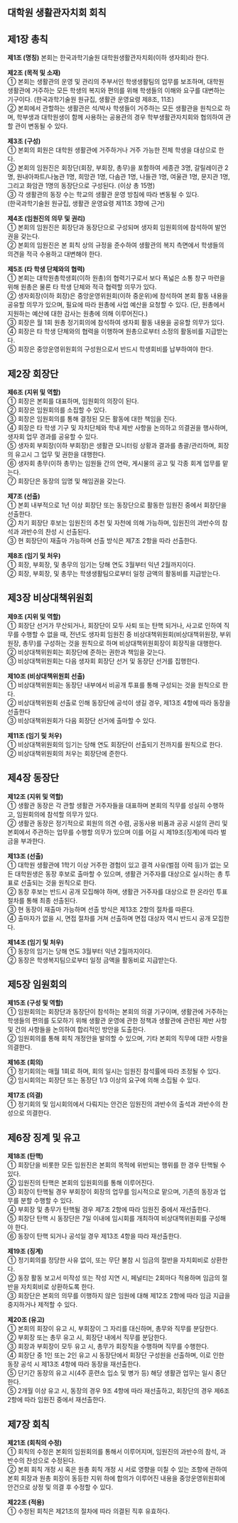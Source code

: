 대학원 생활관자치회 회칙
---

## 제1장 총칙

**제1조 (명칭)** 본회는 한국과학기술원 대학원생활관자치회(이하 생자회)라 한다.

**제2조 (목적 및 소재)**  
① 본회는 생활관의 운영 및 관리의 주부서인 학생생활팀의 업무를 보조하며, 대학원 생활관에 거주하는 모든 학생의 복지와 편의를 위해 학생들의 이해와 요구를 대변하는 기구이다. (한국과학기술원 원규집, 생활관 운영요령 제8조, 11조)  
② 본회에서 관할하는 생활관은 석/박사 학생들이 거주하는 모든 생활관을 원칙으로 하며, 학부생과 대학원생이 함께 사용하는 공용관의 경우 학부생활관자치회와 협의하여 관할 관이 변동될 수 있다.  

**제3조 (구성)**  
① 본회의 회원은 대학원 생활관에 거주하거나 거주 가능한 전체 학생을 대상으로 한다.  
② 본회의 임원진은 회장단(회장, 부회장, 총무)을 포함하여 세종관 3명, 갈릴레이관 2명, 원내아파트/나눔관 1명, 희망관 1명, 다솜관 1명, 나들관 1명, 여울관 1명, 문지관 1명, 그리고 화암관 1명의 동장단으로 구성된다. (이상 총 15명)  
③ 각 생활관의 동장 수는 학교의 생활관 운영 방침에 따라 변동될 수 있다.  
(한국과학기술원 원규집, 생활관 운영요령 제11조 3항에 근거)  

**제4조 (임원진의 의무 및 권리)**  
① 본회의 임원진은 회장단과 동장단으로 구성되며 생자회 임원회의에 참석하여 발언권을 갖는다.  
② 본회의 임원진은 본 회칙 상의 규정을 준수하여 생활관의 복지 측면에서 학생들의 의견을 적극 수용하고 대변해야 한다.  

**제5조 (타 학생 단체와의 협력)**  
① 본회는 대학원총학생회(이하 원총)의 협력기구로서 보다 폭넓은 소통 창구 마련을 위해 원총은 물론 타 학생 단체와 적극 협력할 의무가 있다.  
② 생자회장(이하 회장)은 중앙운영위원회(이하 중운위)에 참석하여 본회 활동 내용을 공유할 의무가 있으며, 필요에 따라 원총에 사업 예산을 요청할 수 있다. (단, 원총에서 지원하는 예산에 대한 감사는 원총에 의해 이루어진다.)  
③ 회장은 월 1회 원총 정기회의에 참석하여 생자회 활동 내용을 공유할 의무가 있다.  
④ 회장은 타 학생 단체와의 협력을 이행하며 원총으로부터 소정의 활동비를 지급받는다.  
⑤ 회장은 중앙운영위원회의 구성원으로서 반드시 학생회비를 납부하여야 한다.  


## 제2장 회장단

**제6조 (지위 및 역할)**  
① 회장은 본회를 대표하며, 임원회의 의장이 된다.  
② 회장은 임원회의를 소집할 수 있다.  
③ 회장은 임원회의를 통해 결정된 모든 활동에 대한 책임을 진다.  
④ 회장은 타 학생 기구 및 자치단체와 학내 제반 사항을 논의하고 의결권을 행사하며, 생자회 업무 경과를 공유할 수 있다.  
⑤ 생자회 부회장(이하 부회장)은 생활관 모니터링 상황과 결과를 총괄/관리하며, 회장의 유고시 그 업무 및 권한을 대행한다.  
⑥ 생자회 총무(이하 총무)는 임원들 간의 연락, 게시물의 공고 및 각종 회계 업무를 맡는다.  
⑦ 회장단은 동장의 임명 및 해임권을 갖는다.  

**제7조 (선출)**  
① 본회 내부적으로 1년 이상 회장단 또는 동장단으로 활동한 임원진 중에서 회장단을 선출한다.  
② 차기 회장단 후보는 임원진의 추천 및 자천에 의해 가능하며, 임원진의 과반수의 참석과 과반수의 찬성 시 선출된다.  
③ 현 회장단이 재출마 가능하며 선출 방식은 제7조 2항을 따라 선출한다.  

**제8조 (임기 및 처우)**  
① 회장, 부회장, 및 총무의 임기는 당해 연도 3월부터 익년 2월까지이다.  
② 회장, 부회장, 및 총무는 학생생활팀으로부터 일정 금액의 활동비를 지급받는다.  


## 제3장 비상대책위원회

**제9조 (지위 및 역할)**  
① 회장단 선거가 무산되거나, 회장단이 모두 사퇴 또는 탄핵 되거나, 사고로 인하여 직무를 수행할 수 없을 때, 전년도 생자회 임원진 중 비상대책위원회(비상대책위원장, 부위원장, 총무)를 구성하는 것을 원칙으로 하며 비상대책위원회장이 회장직을 대행한다.  
② 비상대책위원회는 회장단에 준하는 권한과 책임을 갖는다.  
③ 비상대책위원회는 다음 생자회 회장단 선거 및 동장단 선거를 집행한다.  

**제10조 (비상대책위원회 선출)**  
① 비상대책위원회는 동장단 내부에서 비공개 투표를 통해 구성되는 것을 원칙으로 한다.  
② 비상대책위원회 선출로 인해 동장단에 공석이 생길 경우, 제13조 4항에 따라 동장을 선출한다  
③ 비상대책위원회가 다음 회장단 선거에 출마할 수 있다.  

**제11조 (임기 및 처우)**  
① 비상대책위원회의 임기는 당해 연도 회장단이 선출되기 전까지를 원칙으로 한다.  
② 비상대책위원회의 처우는 회장단에 준한다.  


## 제4장 동장단

**제12조 (지위 및 역할)**  
① 생활관 동장은 각 관할 생활관 거주자들을 대표하며 본회의 직무를 성실히 수행하고, 임원회의에 참석할 의무가 있다.  
② 생활관 동장은 정기적으로 회원의 의견 수렴, 공동사용 비품과 공공 시설의 관리 및 본회에서 주관하는 업무를 수행할 의무가 있으며 이를 어길 시 제19조(징계)에 따라 벌금을 부과한다.  

**제13조 (선출)**  
① 대학원 생활관에 1학기 이상 거주한 경험이 있고 결격 사유(벌점 이력 등)가 없는 모든 대학원생은 동장 후보로 출마할 수 있으며, 생활관 거주자를 대상으로 실시하는 총 투표로 선출되는 것을 원칙으로 한다.  
② 동장 후보는 반드시 공개 모집해야 하며, 생활관 거주자를 대상으로 한 온라인 투표 절차를 통해 최종 선출된다.  
③ 현 동장이 재출마 가능하며 선출 방식은 제13조 2항의 절차를 따른다.  
④ 출마자가 없을 시, 면접 절차를 거쳐 선출하며 면접 대상자 역시 반드시 공개 모집한다.  

**제14조 (임기 및 처우)**  
① 동장의 임기는 당해 연도 3월부터 익년 2월까지이다.  
② 동장은 학생복지팀으로부터 일정 금액을 활동비로 지급받는다.  


## 제5장 임원회의

**제15조 (구성 및 역할)**  
① 임원회의는 회장단과 동장단이 참석하는 본회의 의결 기구이며, 생활관에 거주하는 학생들의 편의를 도모하기 위해 생활관 운영에 관한 정책과 생활관에 관련된 제반 사항 및 건의 사항들을 논의하여 합리적인 방안을 도출한다.  
② 임원회의를 통해 회칙 개정안을 발의할 수 있으며, 기타 본회의 직무에 대한 사항을 의결한다.  

**제16조 (회의)**  
① 정기회의는 매월 1회로 하며, 회의 일시는 임원진 참석률에 따라 조정될 수 있다.  
② 임시회의는 회장단 또는 동장단 1/3 이상의 요구에 의해 소집될 수 있다.  

**제17조 (의결)**  
① 정기회의 및 임시회의에서 다뤄지는 안건은 임원진의 과반수의 출석과 과반수의 찬성으로 의결한다.  


## 제6장 징계 및 유고

**제18조 (탄핵)**  
① 회장단을 비롯한 모든 임원진은 본회의 목적에 위반되는 행위를 한 경우 탄핵될 수 있다.  
② 임원진의 탄핵은 본회의 임원회의를 통해 이루어진다.  
③ 회장이 탄핵될 경우 부회장이 회장의 업무를 임시적으로 맡으며, 기존의 동장과 업무를 분할 수행할 수 있다.  
④ 부회장 및 총무가 탄핵될 경우 제7조 2항에 따라 임원진 중에서 재선출한다.  
⑤ 회장단 탄핵 시 동장단은 7일 이내에 임시회를 개최하여 비상대책위원회를 구성해야 한다.  
⑥ 동장이 탄핵 되거나 공석일 경우 제13조 4항을 따라 재선출한다.  

**제19조 (징계)**  
① 정기회의를 정당한 사유 없이, 또는 무단 불참 시 임금의 절반을 자치회비로 상환한다.  
② 동장 활동 보고서 미작성 또는 작성 지연 시, 페널티는 2회마다 적용하며 임금의 절반을 자치회비로 상환하도록 한다.  
③ 회장단은 본회의 의무를 이행하지 않은 임원에 대해 제12조 2항에 따라 임금 지급을 중지하거나 제적할 수 있다.  

**제20조 (유고)**  
① 본회의 회장이 유고 시, 부회장이 그 자리를 대신하며, 총무와 직무를 분담한다.  
② 부회장 또는 총무 유고 시, 회장단 내에서 직무를 분담한다.  
③ 회장과 부회장이 모두 유고 시, 총무가 회장직을 수행하며 직무를 수행한다.  
④ 회장단 중 1인 또는 2인 유고 시 동장단에서 회장단 구성원을 선출하며, 이로 인한 동장 공석 시 제13조 4항에 따라 동장을 재선출한다.   
⑤ 단기간 동장의 유고 시(4주 훈련소 입소 및 병가 등) 해당 생활관 업무는 일시 중단한다.  
⑤ 2개월 이상 유고 시, 동장의 경우 9조 4항에 따라 재선출하고, 회장단의 경우 제6조 2항에 따라 임원진 중에서 재선출한다.  
 

## 제7장 회칙

**제21조 (회칙의 수정)**  
① 회칙의 수정은 본회의 임원회의를 통해서 이루어지며, 임원진의 과반수의 참석, 과반수의 찬성으로 수정된다.  
② 본회 회칙 개정 시 혹은 원총 회칙 개정 시 서로 영향을 미칠 수 있는 조항에 관하여 본회 회장과 원총 회장이 동등한 지위 하에 합의가 이루어진 내용을 중앙운영위원회에 안건으로 상정 및 의결 후 수정할 수 있다.  

**제22조 (적용)**  
① 수정된 회칙은 제21조의 절차에 따라 의결된 직후 유효하다.  
